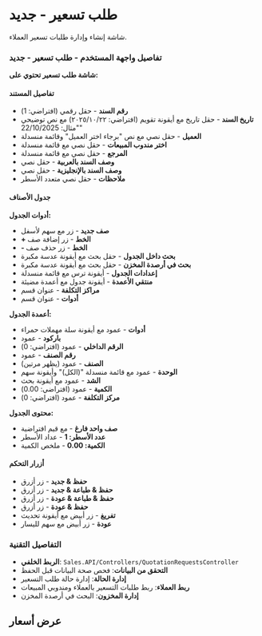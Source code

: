 # طلب تسعير - جديد
شاشة إنشاء وإدارة طلبات تسعير العملاء.

### تفاصيل واجهة المستخدم - طلب تسعير - جديد
**شاشة طلب تسعير تحتوي على:**

#### تفاصيل المستند
- **رقم السند** - حقل رقمي (افتراضي: 1)
- **تاريخ السند** - حقل تاريخ مع أيقونة تقويم (افتراضي: ٢٠٢٥/١٠/٢٢) مع نص توضيحي "مثال: 22/10/2025"
- **العميل** - حقل نصي مع نص "برجاء اختر العميل" وقائمة منسدلة
- **اختر مندوب المبيعات** - حقل نصي مع قائمة منسدلة
- **المرجع** - حقل نصي مع قائمة منسدلة
- **وصف السند بالعربية** - حقل نصي
- **وصف السند بالإنجليزية** - حقل نصي
- **ملاحظات** - حقل نصي متعدد الأسطر

#### جدول الأصناف
**أدوات الجدول:**
- **صف جديد** - زر مع سهم لأسفل
- **+ الخط** - زر إضافة صف
- **- الخط** - زر حذف صف
- **بحث داخل الجدول** - حقل بحث مع أيقونة عدسة مكبرة
- **بحث في أرصدة المخزن** - حقل بحث مع أيقونة عدسة مكبرة
- **إعدادات الجدول** - أيقونة ترس مع قائمة منسدلة
- **منتقي الأعمدة** - أيقونة جدول مع أعمدة مضيئة
- **مراكز التكلفة** - عنوان قسم
- **أدوات** - عنوان قسم

**أعمدة الجدول:**
- **أدوات** - عمود مع أيقونة سلة مهملات حمراء
- **باركود** - عمود
- **الرقم الداخلي** - عمود (افتراضي: 0)
- **رقم الصنف** - عمود
- **الصنف** - عمود (يظهر مرتين)
- **الوحدة** - عمود مع قائمة منسدلة "(الكل)" وأيقونة سهم
- **الشد** - عمود مع أيقونة بحث
- **الكمية** - عمود (افتراضي: 0.00)
- **مركز التكلفة** - عمود (افتراضي: 0)

**محتوى الجدول:**
- **صف واحد فارغ** - مع قيم افتراضية
- **عدد الأسطر: 1** - عداد الأسطر
- **الكمية: 0.00** - ملخص الكمية

#### أزرار التحكم
- **حفظ & جديد** - زر أزرق
- **حفظ & طباعة & جديد** - زر أزرق
- **حفظ & طباعة & عودة** - زر أزرق
- **حفظ & عودة** - زر أزرق
- **تفريغ** - زر أبيض مع أيقونة تحديث
- **عودة** - زر أبيض مع سهم لليسار

### التفاصيل التقنية
- **الربط الخلفي**: `Sales.API/Controllers/QuotationRequestsController`
- **التحقق من البيانات**: فحص صحة البيانات قبل الحفظ
- **إدارة الحالة**: إدارة حالة طلب التسعير
- **ربط العملاء**: ربط طلبات التسعير بالعملاء ومندوبي المبيعات
- **إدارة المخزون**: البحث في أرصدة المخزن

## عرض أسعار
